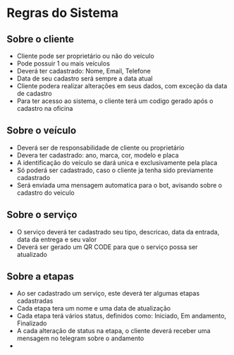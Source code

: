 # Regras do Sistema


## Sobre o cliente

- Cliente pode ser proprietário ou não do veículo
- Pode possuir 1 ou mais veículos
- Deverá ter cadastrado: Nome, Email, Telefone
- Data de seu cadastro será sempre a data atual
- Cliente podera realizar alterações em seus dados, com exceção da data de cadastro
- Para ter acesso ao sistema, o cliente terá um codigo gerado após o cadastro na oficina

## Sobre o veículo

- Deverá ser de responsabilidade de cliente ou proprietário
- Devera ter cadastrado: ano, marca, cor, modelo e placa
- A identificação do veículo se dará unica e exclusivamente pela placa
- Só poderá ser cadastrado, caso o cliente ja tenha sido previamente cadastrado
- Será enviada uma mensagem automatica para o bot, avisando sobre o cadastro do veiculo

## Sobre o serviço

- O serviço deverá ter cadastrado seu tipo, descricao, data da entrada, data da entrega e seu valor
- Deverá ser gerado um QR CODE para que o serviço possa ser atualizado

## Sobre a etapas

- Ao ser cadastrado um serviço, este deverá ter algumas etapas cadastradas
- Cada etapa tera um nome e uma data de atualização
- Cada etapa terá vários status, definidos como: Iniciado, Em andamento, Finalizado
- A cada alteração de status na etapa, o cliente deverá receber uma mensagem no telegram 
sobre o andamento
- 